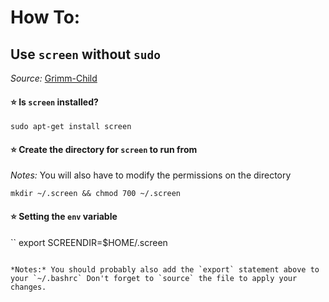 # How To:
## Use `screen` without `sudo`
*Source:* [Grimm-Child](https://github.com/Grimm-Child/.Matrix)

#### ⭐ Is `screen` installed?
```
sudo apt-get install screen
```

#### ⭐ Create the directory for `screen` to run from
*Notes:* You will also have to modify the permissions on the directory
```
mkdir ~/.screen && chmod 700 ~/.screen
```

#### ⭐ Setting the `env` variable
``
export SCREENDIR=$HOME/.screen
```

*Notes:* You should probably also add the `export` statement above to your `~/.bashrc` Don't forget to `source` the file to apply your changes.
